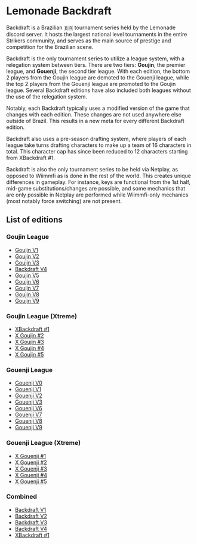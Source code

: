 # Lemonade Backdraft

Backdraft is a Brazilian :brazil: tournament series held by the Lemonade discord server.
It hosts the largest national level tournaments in the entire Strikers community, and serves
as the main source of prestige and competition for the Brazilian scene. 

Backdraft is the only tournament series to utilize a league system, with a relegation system between tiers. There are two tiers: **Goujin**, the premier league, and **Gouenji**, the second tier league. With each edition, the bottom 2 players from the Goujin league are demoted to the Gouenji league, while the top 2 players from the Gouenji league are promoted to the Goujin league. Several Backdraft editions have also included both leagues without the use of the relegation system.

Notably, each Backdraft typically uses a modified version of the game that changes with each edition. These changes are not used anywhere else outside of Brazil. This results in a new meta for every different Backdraft edition. 

Backdraft also uses a pre-season drafting system, where players of each league take turns drafting characters to make up a team of 16 characters in total. This character cap has since been reduced to 12 characters starting from XBackdraft #1.

Backdraft is also the only tournament series to be held via Netplay, as opposed to Wiimmfi as is done in the rest of the world. This creates unique differences in gameplay. For instance, keys are functional from the 1st half, mid-game substitutions/changes are possible, and some mechanics that are only possible in Netplay are performed while Wiimmfi-only mechanics (most notably force switching) are not present.

## List of editions

### Goujin League

- [Goujin V1](goujin1.md)
- [Goujin V2](goujin2.md)
- [Goujin V3](goujin3.md)
- [Backdraft V4](bd4.md)
- [Goujin V5](goujin5.md)
- [Goujin V6](goujin6.md)
- [Goujin V7](goujin7.md)
- [Goujin V8](goujin8.md)
- [Goujin V9](goujin9.md)

### Goujin League (Xtreme)

- [XBackdraft #1](xbd1.md)
- [X Goujin #2](xgoujin2.md)
- [X Goujin #3](xgoujin3.md)
- [X Goujin #4](xgoujin4.md)
- [X Goujin #5](xgoujin5.md)

### Gouenji League

- [Gouenji V0](gouenji0.md)
- [Gouenji V1](gouenji1.md)
- [Gouenji V2](gouenji2.md)
- [Gouenji V3](gouenji3.md)
- [Gouenji V6](gouenji6.md)
- [Gouenji V7](gouenji7.md)
- [Gouenji V8](gouenji8.md)
- [Gouenji V9](gouenji9.md)

### Gouenji League (Xtreme)

- [X Gouenji #1](xgouenji1.md)
- [X Gouenji #2](xgouenji2.md)
- [X Gouenji #3](xgouenji3.md)
- [X Gouenji #4](xgouenji4.md)
- [X Gouenji #5](xgouenji5.md)

### Combined

- [Backdraft V1](bd1.md)
- [Backdraft V2](bd2.md)
- [Backdraft V3](bd3.md)
- [Backdraft V4](bd4.md)
- [XBackdraft #1](xbd1.md)
